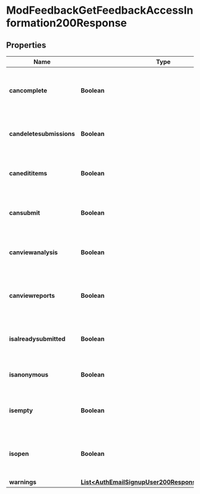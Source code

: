 

# ModFeedbackGetFeedbackAccessInformation200Response


## Properties

| Name | Type | Description | Notes |
|------------ | ------------- | ------------- | -------------|
|**cancomplete** | **Boolean** | Whether the user can complete the feedback or not. |  |
|**candeletesubmissions** | **Boolean** | Whether the user can delete submissions or not. |  |
|**canedititems** | **Boolean** | Whether the user can edit feedback items or not. |  |
|**cansubmit** | **Boolean** | Whether the user can submit the feedback or not. |  |
|**canviewanalysis** | **Boolean** | Whether the user can view the analysis or not. |  |
|**canviewreports** | **Boolean** | Whether the user can view the feedback reports or not. |  |
|**isalreadysubmitted** | **Boolean** | Whether the feedback is already submitted or not. |  |
|**isanonymous** | **Boolean** | Whether the feedback is anonymous or not. |  |
|**isempty** | **Boolean** | Whether the feedback has questions or not. |  |
|**isopen** | **Boolean** | Whether the feedback has active access time restrictions or not. |  |
|**warnings** | [**List&lt;AuthEmailSignupUser200ResponseWarningsInner&gt;**](AuthEmailSignupUser200ResponseWarningsInner.md) |  |  [optional] |




